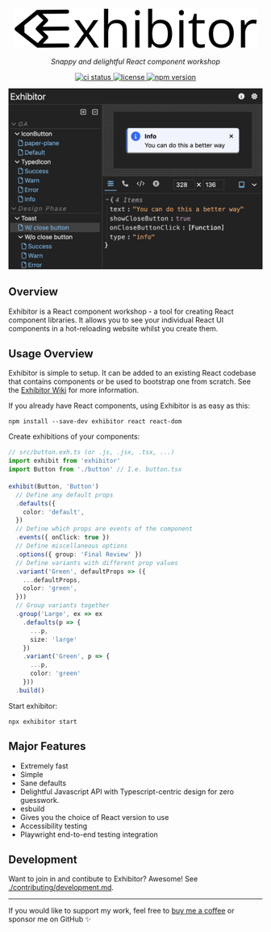 <p align="center">
  <picture>
    <source media="(prefers-color-scheme: dark)" srcset="./img/wordmark-dark.png">
    <source media="(prefers-color-scheme: light)" srcset="./img/wordmark-light.png">
    <img alt="Exhibitor" src="./img/wordmark-light.png">
  </picture>
</p>

<p align="center">
  <em>Snappy and delightful React component workshop</em>
</p>

<p align="center">
  <a href="https://github.com/samhuk/exhibitor/actions/workflows/build.yaml/badge.svg" target="_blank">
    <img src="https://github.com/samhuk/exhibitor/actions/workflows/build.yaml/badge.svg" alt="ci status" />
  </a>
  <a href="https://img.shields.io/badge/License-MIT-green.svg" target="_blank">
    <img src="https://img.shields.io/badge/License-MIT-green.svg" alt="license" />
  </a>
  <a href="https://badge.fury.io/js/exhibitor.svg" target="_blank">
    <img src="https://badge.fury.io/js/exhibitor.svg" alt="npm version" />
  </a>
</p>

<div align="center">
  <img src="./img/img1.png" />
</div>

## Overview

Exhibitor is a React component workshop - a tool for creating React component libraries. It allows you to see your individual React UI components in a hot-reloading website whilst you create them.

## Usage Overview

Exhibitor is simple to setup. It can be added to an existing React codebase that contains components or be used to bootstrap one from scratch. See the [Exhibitor Wiki](https://github.com/samhuk/exhibitor/wiki) for more information.

If you already have React components, using Exhibitor is as easy as this:

```
npm install --save-dev exhibitor react react-dom
```

Create exhibitions of your components:

```typescript
// src/button.exh.ts (or .js, .jsx, .tsx, ...)
import exhibit from 'exhibitor'
import Button from './button' // I.e. button.tsx

exhibit(Button, 'Button')
  // Define any default props
  .defaults({
    color: 'default',
  })
  // Define which props are events of the component
  .events({ onClick: true })
  // Define miscellaneous options
  .options({ group: 'Final Review' })
  // Define variants with different prop values
  .variant('Green', defaultProps => ({
    ...defaultProps,
    color: 'green',
  }))
  // Group variants together
  .group('Large', ex => ex
    .defaults(p => {
      ...p,
      size: 'large'
    })
    .variant('Green', p => {
      ...p,
      color: 'green'
    }))
  .build()
```

Start exhibitor:

```
npx exhibitor start
```

## Major Features

* Extremely fast
* Simple
* Sane defaults
* Delightful Javascript API with Typescript-centric design for zero guesswork.
* esbuild
* Gives you the choice of React version to use
* Accessibility testing
* Playwright end-to-end testing integration

## Development

Want to join in and contibute to Exhibitor? Awesome! See [./contributing/development.md](./contributing/development.md).

---

If you would like to support my work, feel free to [buy me a coffee](https://www.buymeacoffee.com/samhuk) or sponsor me on GitHub ✨
